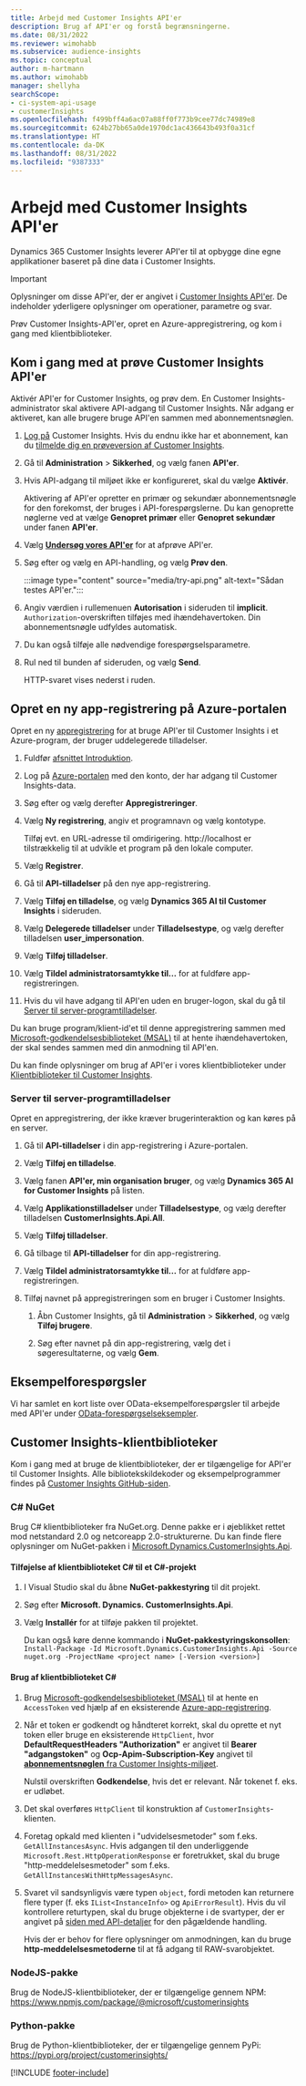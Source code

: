 ```yaml
---
title: Arbejd med Customer Insights API'er
description: Brug af API'er og forstå begrænsningerne.
ms.date: 08/31/2022
ms.reviewer: wimohabb
ms.subservice: audience-insights
ms.topic: conceptual
author: m-hartmann
ms.author: wimohabb
manager: shellyha
searchScope:
- ci-system-api-usage
- customerInsights
ms.openlocfilehash: f499bff4a6ac07a88ff0f773b9cee77dc74989e8
ms.sourcegitcommit: 624b27bb65a0de1970dc1ac436643b493f0a31cf
ms.translationtype: HT
ms.contentlocale: da-DK
ms.lasthandoff: 08/31/2022
ms.locfileid: "9387333"
---
```

# <a name="work-with-customer-insights-apis"></a>Arbejd med Customer Insights API'er

Dynamics 365 Customer Insights leverer API'er til at opbygge dine egne applikationer baseret på dine data i Customer Insights.

> [!IMPORTANT]
> Oplysninger om disse API'er, der er angivet i [Customer Insights API'er](https://developer.ci.ai.dynamics.com/api-details#api=CustomerInsights). De indeholder yderligere oplysninger om operationer, parametre og svar.

Prøv Customer Insights-API'er, opret en Azure-appregistrering, og kom i gang med klientbiblioteker.

## <a name="get-started-trying-the-customer-insights-apis"></a>Kom i gang med at prøve Customer Insights API'er

Aktivér API'er for Customer Insights, og prøv dem. En Customer Insights-administrator skal aktivere API-adgang til Customer Insights. Når adgang er aktiveret, kan alle brugere bruge API'en sammen med abonnementsnøglen.

1. [Log på](https://home.ci.ai.dynamics.com) Customer Insights. Hvis du endnu ikke har et abonnement, kan du [tilmelde dig en prøveversion af Customer Insights](https://aka.ms/tryci).

1. Gå til **Administration** > **Sikkerhed**, og vælg fanen **API'er**.

1. Hvis API-adgang til miljøet ikke er konfigureret, skal du vælge **Aktivér**.

   Aktivering af API'er opretter en primær og sekundær abonnementsnøgle for den forekomst, der bruges i API-forespørgslerne. Du kan genoprette nøglerne ved at vælge **Genopret primær** eller **Genopret sekundær** under fanen **API'er**.

1. Vælg [**Undersøg vores API'er**](https://developer.ci.ai.dynamics.com/api-details#api=CustomerInsights&operation=Get-all-instances) for at afprøve API'er.

1. Søg efter og vælg en API-handling, og vælg **Prøv den**.

   :::image type="content" source="media/try-api.png" alt-text="Sådan testes API'er.":::

1. Angiv værdien i rullemenuen **Autorisation** i sideruden til **implicit**. `Authorization`-overskriften tilføjes med ihændehavertoken. Din abonnementsnøgle udfyldes automatisk.
  
1. Du kan også tilføje alle nødvendige forespørgselsparametre.

1. Rul ned til bunden af sideruden, og vælg **Send**.

   HTTP-svaret vises nederst i ruden.

## <a name="create-a-new-app-registration-in-the-azure-portal"></a>Opret en ny app-registrering på Azure-portalen

Opret en ny [appregistrering](/graph/auth-register-app-v2) for at bruge API'er til Customer Insights i et Azure-program, der bruger uddelegerede tilladelser.

1. Fuldfør [afsnittet Introduktion](#get-started-trying-the-customer-insights-apis).

1. Log på [Azure-portalen](https://portal.azure.com) med den konto, der har adgang til Customer Insights-data.

1. Søg efter og vælg derefter **Appregistreringer**.

1. Vælg **Ny registrering**, angiv et programnavn og vælg kontotype.

   Tilføj evt. en URL-adresse til omdirigering. http://localhost er tilstrækkelig til at udvikle et program på den lokale computer.

1. Vælg **Registrer**.

1. Gå til **API-tilladelser** på den nye app-registrering.

1. Vælg **Tilføj en tilladelse**, og vælg **Dynamics 365 AI til Customer Insights** i sideruden.

1. Vælg **Delegerede tilladelser** under **Tilladelsestype**, og vælg derefter tilladelsen **user_impersonation**.

1. Vælg **Tilføj tilladelser**.

1. Vælg **Tildel administratorsamtykke til...** for at fuldføre app-registreringen.

1. Hvis du vil have adgang til API'en uden en bruger-logon, skal du gå til [Server til server-programtilladelser](#server-to-server-application-permissions).

Du kan bruge program/klient-id'et til denne appregistrering sammen med [Microsoft-godkendelsesbiblioteket (MSAL)](/azure/active-directory/develop/msal-overview) til at hente ihændehavertoken, der skal sendes sammen med din anmodning til API'en.

<!-- :::image type="content" source="media/grant-admin-consent.gif" alt-text="How to grant admin consent."::: -->

Du kan finde oplysninger om brug af API'er i vores klientbiblioteker under [Klientbiblioteker til Customer Insights](#customer-insights-client-libraries).

### <a name="server-to-server-application-permissions"></a>Server til server-programtilladelser

Opret en appregistrering, der ikke kræver brugerinteraktion og kan køres på en server.

1. Gå til **API-tilladelser** i din app-registrering i Azure-portalen.

1. Vælg **Tilføj en tilladelse**.

1. Vælg fanen **API'er, min organisation bruger**, og vælg **Dynamics 365 AI for Customer Insights** på listen.

1. Vælg **Applikationstilladelser** under **Tilladelsestype**, og vælg derefter tilladelsen **CustomerInsights.Api.All**.

1. Vælg **Tilføj tilladelser**.

1. Gå tilbage til **API-tilladelser** for din app-registrering.

1. Vælg **Tildel administratorsamtykke til...** for at fuldføre app-registreringen.

   <!--  :::image type="content" source="media/grant-admin-consent.gif" alt-text="How to grant admin consent."::: -->

1. Tilføj navnet på appregistreringen som en bruger i Customer Insights.

   1. Åbn Customer Insights, gå til **Administration** > **Sikkerhed**, og vælg **Tilføj brugere**.

   1. Søg efter navnet på din app-registrering, vælg det i søgeresultaterne, og vælg **Gem**.

## <a name="sample-queries"></a>Eksempelforespørgsler

Vi har samlet en kort liste over OData-eksempelforespørgsler til arbejde med API'er under [OData-forespørgselseksempler](odata-examples.md).

## <a name="customer-insights-client-libraries"></a>Customer Insights-klientbiblioteker

Kom i gang med at bruge de klientbiblioteker, der er tilgængelige for API'er til Customer Insights. Alle bibliotekskildekoder og eksempelprogrammer findes på [Customer Insights GitHub-siden](https://github.com/microsoft/Dynamics365-CustomerInsights-Client-Libraries).

### <a name="c-nuget"></a>C# NuGet

Brug C# klientbiblioteker fra NuGet.org. Denne pakke er i øjeblikket rettet mod netstandard 2.0 og netcoreapp 2.0-strukturerne. Du kan finde flere oplysninger om NuGet-pakken i [Microsoft.Dynamics.CustomerInsights.Api](https://www.nuget.org/packages/Microsoft.Dynamics.CustomerInsights.Api/).

#### <a name="add-the-c-client-library-to-a-c-project"></a>Tilføjelse af klientbiblioteket C# til et C#-projekt

1. I Visual Studio skal du åbne **NuGet-pakkestyring** til dit projekt.

1. Søg efter **Microsoft. Dynamics. CustomerInsights.Api**.

1. Vælg **Installér** for at tilføje pakken til projektet.

   Du kan også køre denne kommando i **NuGet-pakkestyringskonsollen**: `Install-Package -Id Microsoft.Dynamics.CustomerInsights.Api -Source nuget.org -ProjectName <project name> [-Version <version>]`

   <!--  :::image type="content" source="media/visual-studio-nuget-package.gif" alt-text="Add NuGet package to Visual Studio project."::: -->

#### <a name="use-the-c-client-library"></a>Brug af klientbiblioteket C#

1. Brug [Microsoft-godkendelsesbiblioteket (MSAL)](/azure/active-directory/develop/msal-overview) til at hente en `AccessToken` ved hjælp af en eksisterende [Azure-app-registrering](#create-a-new-app-registration-in-the-azure-portal).

1. Når et token er godkendt og håndteret korrekt, skal du oprette et nyt token eller bruge en eksisterende `HttpClient`, hvor **DefaultRequestHeaders "Authorization"** er angivet til **Bearer "adgangstoken"** og **Ocp-Apim-Subscription-Key** angivet til [**abonnementsnøglen** fra Customer Insights-miljøet](#get-started-trying-the-customer-insights-apis).   

   Nulstil overskriften **Godkendelse**, hvis det er relevant. Når tokenet f. eks. er udløbet.

1. Det skal overføres `HttpClient` til konstruktion af `CustomerInsights`-klienten.

   <!--   :::image type="content" source="media/httpclient-sample.png" alt-text="Sample of httpclient."::: -->

1. Foretag opkald med klienten i "udvidelsesmetoder" som f.eks. `GetAllInstancesAsync`. Hvis adgangen til den underliggende `Microsoft.Rest.HttpOperationResponse` er foretrukket, skal du bruge "http-meddelelsesmetoder" som f.eks. `GetAllInstancesWithHttpMessagesAsync`.

1. Svaret vil sandsynligvis være typen `object`, fordi metoden kan returnere flere typer (f. eks `IList<InstanceInfo>` og `ApiErrorResult`). Hvis du vil kontrollere returtypen, skal du bruge objekterne i de svartyper, der er angivet på [siden med API-detaljer](https://developer.ci.ai.dynamics.com/api-details#api=CustomerInsights) for den pågældende handling.

   Hvis der er behov for flere oplysninger om anmodningen, kan du bruge **http-meddelelsesmetoderne** til at få adgang til RAW-svarobjektet.

### <a name="nodejs-package"></a>NodeJS-pakke

Brug de NodeJS-klientbiblioteker, der er tilgængelige gennem NPM: https://www.npmjs.com/package/@microsoft/customerinsights

### <a name="python-package"></a>Python-pakke

Brug de Python-klientbiblioteker, der er tilgængelige gennem PyPi: https://pypi.org/project/customerinsights/

[!INCLUDE [footer-include](includes/footer-banner.md)]
